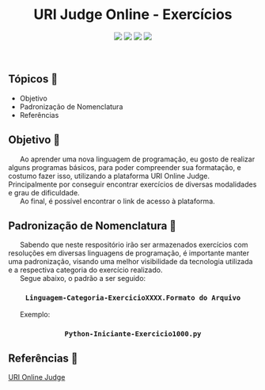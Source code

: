 <h1 align='center'>URI Judge Online - Exercícios</h1>
<div align='center'>
  <img src="http://img.shields.io/static/v1?label=Java%20&message=OpenJDK%201.7.0&color=red&logo=java"/>
  <img src="http://img.shields.io/static/v1?label=Python%20&message=3.8.3&color=blue&logo=python"/>
  <img src="http://img.shields.io/static/v1?label=Ruby%20&message=2.6.6&color=red&logo=ruby"/>
  <img src="http://img.shields.io/static/v1?label=SQL&message=TSQL&color=blue&logo=mysql"/>
</div>
</br></br>

## Tópicos :scroll:
- Objetivo
- Padronização de Nomenclatura
- Referências

## Objetivo :dart:
&nbsp;&nbsp;&nbsp;&nbsp;&nbsp;&nbsp;Ao aprender uma nova linguagem de programação, eu gosto de realizar alguns programas básicos, para poder compreender sua formatação, e costumo fazer isso, utilizando a plataforma URI Online Judge. Principalmente por conseguir encontrar exercícios de diversas modalidades e grau de dificuldade.
</br>&nbsp;&nbsp;&nbsp;&nbsp;&nbsp;&nbsp;Ao final, é possível encontrar o link de acesso à plataforma.

## Padronização de Nomenclatura :pencil:
&nbsp;&nbsp;&nbsp;&nbsp;&nbsp;&nbsp;Sabendo que neste respositório irão ser armazenados exercícios com resoluções em diversas linguagens de programação, é importante manter uma padronização, visando uma melhor visibilidade da tecnologia utilizada e a respectiva categoria do exercício realizado.
</br>&nbsp;&nbsp;&nbsp;&nbsp;&nbsp;&nbsp;Segue abaixo, o padrão a ser seguido:
<div align='center'>

 ### ```Linguagem-Categoria-ExercicioXXXX.Formato do Arquivo```
  
</div>

&nbsp;&nbsp;&nbsp;&nbsp;&nbsp;&nbsp;Exemplo:

<div align='center'>

 ### ```Python-Iniciante-Exercicio1000.py```
  
</div>

## Referências :link:
<a href="https://www.urionlinejudge.com.br/" target="blank">URI Online Judge</a>
